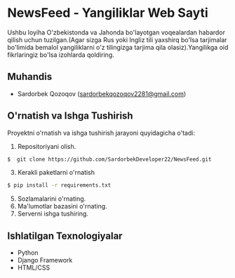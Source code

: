 # NewsFeed - Yangiliklar Web Sayti

Ushbu loyiha O'zbekistonda va Jahonda bo'layotgan voqealardan habardor qilish uchun tuzilgan.(Agar sizga Rus yoki Ingliz tili yaxshirq bo'lsa tarjimalar bo'limida bemalol yangiliklarni o'z tilingizga tarjima qila olasiz).Yangilikga oid fikrlaringiz bo'lsa izohlarda qoldiring.

## Muhandis

- Sardorbek Qozoqov (sardorbekqozoqov2281@gmail.com)


## O'rnatish va Ishga Tushirish

Proyektni o'rnatish va ishga tushirish jarayoni quyidagicha o'tadi:

1. Repositoriyani olish.
```bash
$  git clone https://github.com/SardorbekDeveloper22/NewsFeed.git
```
3. Kerakli paketlarni o'rnatish
```bash
$ pip install -r requirements.txt
```
5. Sozlamalarini o'rnating.
6. Ma'lumotlar bazasini o'rnating.
7. Serverni ishga tushiring.

## Ishlatilgan Texnologiyalar

- Python
- Django Framework
- HTML/CSS



